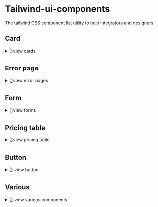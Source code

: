 # Tailwind-ui-components
The tailwind CSS component list utility to help integrators and designers

## Card
<details>
  <summary>👆view cards</summary>
  
  - basic large card : https://codepen.io/Sacha_Durand/pen/eYjJGXN
  - contact large card : https://codepen.io/Sacha_Durand/pen/KKBzvvW
  - line card : https://codepen.io/nicklove/pen/dagYZX
  - product card (e-shop) : https://codepen.io/stackdiary/pen/XWzNedN
</details>

## Error page
<details>
  <summary>👆view error pages</summary>
  
  - 404 error page : https://codepen.io/yohann76/pen/vYaGVqZ
</details>

## Form
<details>
  <summary>👆view forms</summary>
  
  - basic auth form : https://codepen.io/Sacha_Durand/pen/BaPKvbL
  - advanced dark password form : https://codepen.io/emr3rden/pen/LYBpgRR
</details>


## Pricing table
<details>
  <summary>👆view pricing table</summary>
  
  - complete pricing table : https://codepen.io/rhythm19/pen/Vwvoqwa
</details>

## Button
<details>
  <summary>👆 view button</summary>
  
  - basic button : https://codepen.io/chemouna/pen/zYrqyMw
  - simple button : https://codepen.io/salindalakmal/pen/NWGEVXe
</details>

## Various
<details>
  <summary>👆 view various components</summary>
  
  - basic calendar : https://codepen.io/Harishash/pen/bGoZMdN
  - F.A.Q component : https://codepen.io/linatabla/pen/GRmyQVd
</details>
